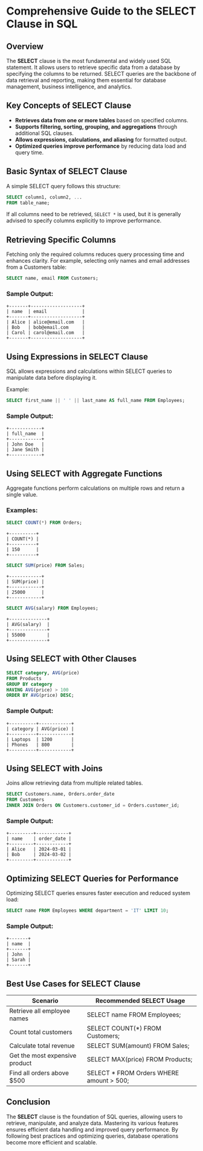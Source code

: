 # **Comprehensive Guide to the SELECT Clause in SQL**

## **Overview**

The **SELECT** clause is the most fundamental and widely used SQL statement. It allows users to retrieve specific data from a database by specifying the columns to be returned. SELECT queries are the backbone of data retrieval and reporting, making them essential for database management, business intelligence, and analytics.

## **Key Concepts of SELECT Clause**

- **Retrieves data from one or more tables** based on specified columns.
- **Supports filtering, sorting, grouping, and aggregations** through additional SQL clauses.
- **Allows expressions, calculations, and aliasing** for formatted output.
- **Optimized queries improve performance** by reducing data load and query time.

## **Basic Syntax of SELECT Clause**

A simple SELECT query follows this structure:

```sql
SELECT column1, column2, ...
FROM table_name;
```

If all columns need to be retrieved, `SELECT *` is used, but it is generally advised to specify columns explicitly to improve performance.

## **Retrieving Specific Columns**

Fetching only the required columns reduces query processing time and enhances clarity. For example, selecting only names and email addresses from a Customers table:

```sql
SELECT name, email FROM Customers;
```

### **Sample Output:**

```
+-------+-------------------+
| name  | email             |
+-------+-------------------+
| Alice | alice@email.com   |
| Bob   | bob@email.com     |
| Carol | carol@email.com   |
+-------+-------------------+
```

## **Using Expressions in SELECT Clause**

SQL allows expressions and calculations within SELECT queries to manipulate data before displaying it.

Example:

```sql
SELECT first_name || ' ' || last_name AS full_name FROM Employees;
```

### **Sample Output:**

```
+------------+
| full_name  |
+------------+
| John Doe   |
| Jane Smith |
+------------+
```

## **Using SELECT with Aggregate Functions**

Aggregate functions perform calculations on multiple rows and return a single value.

### **Examples:**

```sql
SELECT COUNT(*) FROM Orders;
```

```
+----------+
| COUNT(*) |
+----------+
| 150      |
+----------+
```

```sql
SELECT SUM(price) FROM Sales;
```

```
+------------+
| SUM(price) |
+------------+
| 25000      |
+------------+
```

```sql
SELECT AVG(salary) FROM Employees;
```

```
+--------------+
| AVG(salary)  |
+--------------+
| 55000        |
+--------------+
```

## **Using SELECT with Other Clauses**

```sql
SELECT category, AVG(price) 
FROM Products 
GROUP BY category 
HAVING AVG(price) > 100 
ORDER BY AVG(price) DESC;
```

### **Sample Output:**

```
+----------+------------+
| category | AVG(price) |
+----------+------------+
| Laptops  | 1200       |
| Phones   | 800        |
+----------+------------+
```

## **Using SELECT with Joins**

Joins allow retrieving data from multiple related tables.

```sql
SELECT Customers.name, Orders.order_date 
FROM Customers 
INNER JOIN Orders ON Customers.customer_id = Orders.customer_id;
```

### **Sample Output:**

```
+---------+------------+
| name    | order_date |
+---------+------------+
| Alice   | 2024-03-01 |
| Bob     | 2024-03-02 |
+---------+------------+
```

## **Optimizing SELECT Queries for Performance**

Optimizing SELECT queries ensures faster execution and reduced system load:

```sql
SELECT name FROM Employees WHERE department = 'IT' LIMIT 10;
```

### **Sample Output:**

```
+-------+
| name  |
+-------+
| John  |
| Sarah |
+-------+
```

## **Best Use Cases for SELECT Clause**

| Scenario                       | Recommended SELECT Usage                  |
| ------------------------------ | ----------------------------------------- |
| Retrieve all employee names    | SELECT name FROM Employees;               |
| Count total customers          | SELECT COUNT(*) FROM Customers;           |
| Calculate total revenue        | SELECT SUM(amount) FROM Sales;            |
| Get the most expensive product | SELECT MAX(price) FROM Products;          |
| Find all orders above $500    | SELECT * FROM Orders WHERE amount > 500; |

## **Conclusion**

The **SELECT** clause is the foundation of SQL queries, allowing users to retrieve, manipulate, and analyze data. Mastering its various features ensures efficient data handling and improved query performance. By following best practices and optimizing queries, database operations become more efficient and scalable.
